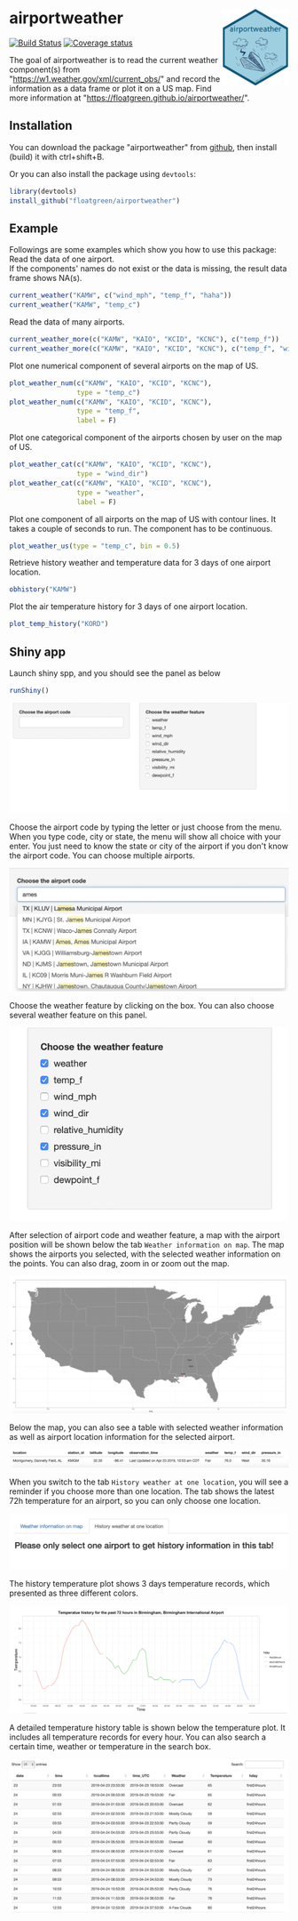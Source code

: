 
# airportweather <img src="man/figures/logo.png" align="right" alt="" width="120" />

[![Build Status](https://travis-ci.org/floatgreen/airportweather.svg?branch=master)](https://travis-ci.org/floatgreen/airportweather)
[![Coverage status](https://codecov.io/gh/floatgreen/airportweather/branch/master/graph/badge.svg)](https://codecov.io/github/floatgreen/airportweather?branch=master)


The goal of airportweather is to read the current weather component(s) from "https://w1.weather.gov/xml/current_obs/" and record the information as a data frame or plot it on a US map. Find more information at "https://floatgreen.github.io/airportweather/".

## Installation

You can download the package "airportweather" from [github](https://github.com/floatgreen/airportweather), then install (build) it with ctrl+shift+B.

Or you can also install the package using `devtools`:

``` r
library(devtools)
install_github("floatgreen/airportweather")
```

## Example

Followings are some examples which show you how to use this package:  
Read the data of one airport.  
If the components' names do not exist or the data is missing, the result data frame shows NA(s).

``` r
current_weather("KAMW", c("wind_mph", "temp_f", "haha"))
current_weather("KAMW", "temp_c")
```

Read the data of many airports.

``` r
current_weather_more(c("KAMW", "KAIO", "KCID", "KCNC"), c("temp_f"))
current_weather_more(c("KAMW", "KAIO", "KCID", "KCNC"), c("temp_f", "wind_mph"))
```

Plot one numerical component of several airports on the map of US.

``` r
plot_weather_num(c("KAMW", "KAIO", "KCID", "KCNC"),
                 type = "temp_c")
plot_weather_num(c("KAMW", "KAIO", "KCID", "KCNC"),
                 type = "temp_f",
                 label = F)
```

Plot one categorical component of the airports chosen by user on the map of US.

``` r
plot_weather_cat(c("KAMW", "KAIO", "KCID", "KCNC"),
                 type = "wind_dir")
plot_weather_cat(c("KAMW", "KAIO", "KCID", "KCNC"),
                 type = "weather",
                 label = F)            
```

Plot one component of all airports on the map of US with contour lines. It takes a couple of seconds to run. The component has to be continuous.

``` r
plot_weather_us(type = "temp_c", bin = 0.5)
```

Retrieve history weather and temperature data for 3 days of one airport location. 

``` r
obhistory("KAMW")
```

Plot the air temperature history for 3 days of one airport location.

``` r
plot_temp_history("KORD")
```

## Shiny app

Launch shiny spp, and you should see the panel as below

``` r
runShiny()
```

![alt text](man/figures/launch.png "Launch shiny app")

Choose the airport code by typing the letter or just choose from the menu. When you type code, city or state, the menu will show all choice with your enter. You just need to know the state or city of the airport if you don't know the airport code.  You can choose multiple airports.


![alt text](man/figures/code.png "Choose airport code")

Choose the weather feature by clicking on the box. You can also choose several weather feature on this panel.

![alt text](man/figures/weather.png "Choose weather feature")

After selection of airport code and weather feature, a map with the airport position will be shown below the tab `Weather information on map`. The map shows the airports you selected, with the selected weather information on the points. You can also drag, zoom in or zoom out the map.

![alt text](man/figures/map.png "Map with airport")

Below the map, you can also see a table with selected weather information as well as airport location information for the selected airport.

![alt text](man/figures/info.png "Information of selected airport")

When you switch to the tab `History weather at one location`, you will see a reminder if you choose more than one location. The tab shows the latest 72h temperature for an airport, so you can only choose one location.

![alt text](man/figures/history.png "Reminder for error")

The history temperature plot shows 3 days temperature records, which presented as three different colors.

![alt text](man/figures/temp_plot.png "Temperature plot for 72h")

A detailed temperature history table is shown below the temperature plot. It includes all temperature records for every hour. You can also search a certain time, weather or temperature in the search box.

![alt text](man/figures/temp_table.png "Temperature table for 72h")

